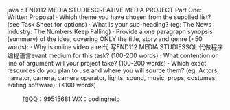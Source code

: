 java c
FND112 MEDIA STUDIESCREATIVE MEDIA PROJECT Part One: Written Proposal · Which theme you have chosen from the supplied list? (see Task Sheet for options)
· What is your sub-heading? (eg: The News Industry: The Numbers Keep Falling)
· Provide a one paragraph synopsis (summary) of the idea, covering ONLY the title, story and genre (<50 words):
· Why is online video a rel代 写FND112 MEDIA STUDIESSQL
代做程序编程语言evant medium for this task? (100-200 words)
· What contention or line of argument will your project take? (100-200 words)
· Which exact resources do you plan to use and where you will source them? (eg. Actors, narrator, camera, camera operator, lights, sound, music, props, costumes, editing software): (<100 words)





         
加QQ：99515681  WX：codinghelp

